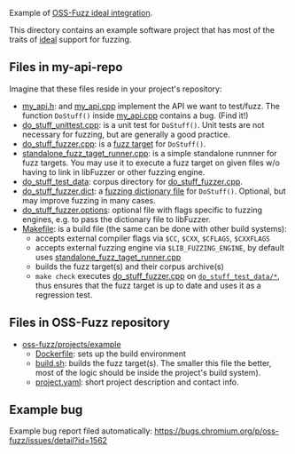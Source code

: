 Example of [OSS-Fuzz ideal integration](../../../docs/ideal_integration.md).

This directory contains an example software project that has most of the traits of [ideal](../../../docs/ideal_integration.md) support for fuzzing. 

## Files in my-api-repo
Imagine that these files reside in your project's repository:

* [my_api.h](my_api.h): and [my_api.cpp](my_api.cpp) implement the API we want to test/fuzz. The function `DoStuff()` inside [my_api.cpp](my_api.cpp) contains a bug. (Find it!)
* [do_stuff_unittest.cpp](do_stuff_unittest.cpp): is a unit test for `DoStuff()`. Unit tests are not necessary for fuzzing, but are generally a good practice. 
* [do_stuff_fuzzer.cpp](do_stuff_fuzzer.cpp): is a [fuzz target](http://libfuzzer.info/#fuzz-target) for `DoStuff()`.
* [standalone_fuzz_taget_runner.cpp](standalone_fuzz_taget_runner.cpp): is a simple standalone runnner for fuzz targets. You may use it to execute a fuzz target on given files w/o having to link in libFuzzer or other fuzzing engine. 
* [do_stuff_test_data](do_stuff_test_data): corpus directory for [do_stuff_fuzzer.cpp](do_stuff_fuzzer.cpp).
* [do_stuff_fuzzer.dict](do_stuff_fuzzer.dict): a [fuzzing dictionary file](http://libfuzzer.info#dictionaries) for `DoStuff()`. Optional, but may improve fuzzing in many cases. 
* [do_stuff_fuzzer.options](do_stuff_fuzzer.options): optional file with flags specific to fuzzing engines, e.g. to pass the dictionary file to libFuzzer.
* [Makefile](Makefile): is a build file (the same can be done with other build systems):
  * accepts external compiler flags via `$CC`, `$CXX`, `$CFLAGS`, `$CXXFLAGS`
  * accepts external fuzzing engine via `$LIB_FUZZING_ENGINE`, by default uses [standalone_fuzz_taget_runner.cpp](standalone_fuzz_taget_runner.cpp)
  * builds the fuzz target(s) and their corpus archive(s)
  * `make check` executes [do_stuff_fuzzer.cpp](do_stuff_fuzzer.cpp) on [`do_stuff_test_data/*`](do_stuff_test_data), thus ensures that the fuzz target is up to date and uses it as a regression test.

## Files in OSS-Fuzz repository
* [oss-fuzz/projects/example](..)
  * [Dockerfile](../Dockerfile): sets up the build environment
  * [build.sh](../build.sh): builds the fuzz target(s). The smaller this file the better, most of the logic should be inside the project's build system).
  * [project.yaml](../project.yaml): short project description and contact info.

## Example bug
Example bug report filed automatically: https://bugs.chromium.org/p/oss-fuzz/issues/detail?id=1562


